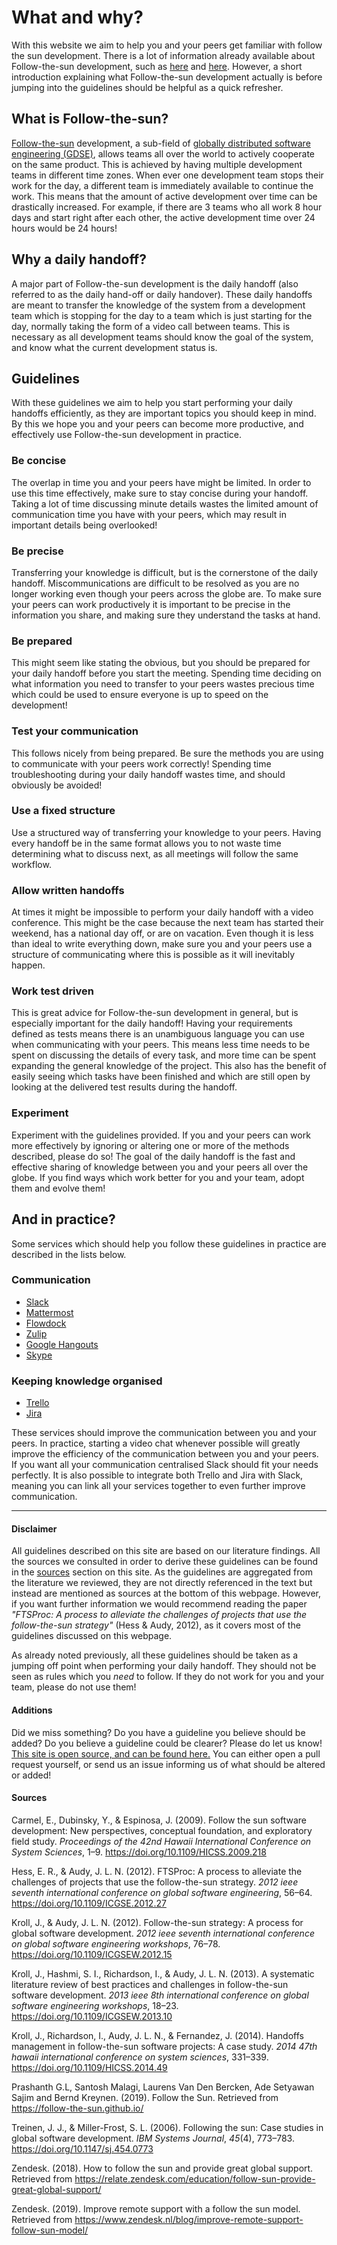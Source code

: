 # What and why?
With this website we aim to help you and your peers get familiar with follow the sun development. There is a lot of information already available about Follow-the-sun development, such as [here](https://en.wikipedia.org/wiki/Follow-the-sun) and [here](https://follow-the-sun.github.io). However, a short introduction explaining what Follow-the-sun development actually is before jumping into the guidelines should be helpful as a quick refresher.

## What is Follow-the-sun?
[Follow-the-sun](https://en.wikipedia.org/wiki/Follow-the-sun) development, a sub-field of [globally distributed software engineering (GDSE)](https://en.wikipedia.org/wiki/Distributed_development#Globally_Distributed_Software_Engineering), allows teams all over the world to actively cooperate on the same product. This is achieved by having multiple development teams in different time zones. When ever one development team stops their work for the day, a different team is immediately available to continue the work. This means that the amount of active development over time can be drastically increased. For example, if there are 3 teams who all work 8 hour days and start right after each other, the active development time over 24 hours would be 24 hours!

## Why a daily handoff?
A major part of Follow-the-sun development is the daily handoff (also referred to as the daily hand-off or daily handover). These daily handoffs are meant to transfer the knowledge of the system from a development team which is stopping for the day to a team which is just starting for the day, normally taking the form of a video call between teams. This is necessary as all development teams should know the goal of the system, and know what the current development status is.

## Guidelines
With these guidelines we aim to help you start performing your daily handoffs efficiently, as they are important topics you should keep in mind. By this we hope you and your peers can become more productive, and effectively use Follow-the-sun development in practice.

### Be concise
The overlap in time you and your peers have might be limited. In order to use this time effectively, make sure to stay concise during your handoff. Taking a lot of time discussing minute details wastes the limited amount of communication time you have with your peers, which may result in important details being overlooked!

### Be precise
Transferring your knowledge is difficult, but is the cornerstone of the daily handoff. Miscommunications are difficult to be resolved as you are no longer working even though your peers across the globe are. To make sure your peers can work productively it is important to be precise in the information you share, and making sure they understand the tasks at hand.

### Be prepared
This might seem like stating the obvious, but you should be prepared for your daily handoff before you start the meeting. Spending time deciding on what information you need to transfer to your peers wastes precious time which could be used to ensure everyone is up to speed on the development!

### Test your communication
This follows nicely from being prepared. Be sure the methods you are using to communicate with your peers work correctly! Spending time troubleshooting during your daily handoff wastes time, and should obviously be avoided!

### Use a fixed structure
Use a structured way of transferring your knowledge to your peers. Having every handoff be in the same format allows you to not waste time determining what to discuss next, as all meetings will follow the same workflow.

### Allow written handoffs
At times it might be impossible to perform your daily handoff with a video conference. This might be the case because the next team has started their weekend, has a national day off, or are on vacation. Even though it is less than ideal to write everything down, make sure you and your peers use a structure of communicating where this is possible as it will inevitably happen.

### Work test driven
This is great advice for Follow-the-sun development in general, but is especially important for the daily handoff! Having your requirements defined as tests means there is an unambiguous language you can use when communicating with your peers. This means less time needs to be spent on discussing the details of every task, and more time can be spent expanding the general knowledge of the project. This also has the benefit of easily seeing which tasks have been finished and which are still open by looking at the delivered test results during the handoff.

### Experiment
Experiment with the guidelines provided. If you and your peers can work more effectively by ignoring or altering one or more of the methods described, please do so! The goal of the daily handoff is the fast and effective sharing of knowledge between you and your peers all over the globe. If you find ways which work better for you and your team, adopt them and evolve them!

## And in practice?
Some services which should help you follow these guidelines in practice are described in the lists below.
### Communication
 - [Slack](https://slack.com/)
 - [Mattermost](https://mattermost.com/)
 - [Flowdock](https://www.flowdock.com/)
 - [Zulip](https://zulipchat.com/)
 - [Google Hangouts](https://hangouts.google.com/)
 - [Skype](https://hangouts.google.com/)

### Keeping knowledge organised
 - [Trello](https://trello.com/)
 - [Jira](https://www.atlassian.com/software/jira)

These services should improve the communication between you and your peers. In practice, starting a video chat whenever possible will greatly improve the efficiency of the communication between you and your peers. If you want all your communication centralised Slack should fit your needs perfectly. It is also possible to integrate both Trello and Jira with Slack, meaning you can link all your services together to even further improve communication.

<hr>

#### Disclaimer
All guidelines described on this site are based on our literature findings. All the sources we consulted in order to derive these guidelines can be found in the [sources](#sources) section on this site. As the guidelines are aggregated from the literature we reviewed, they are not directly referenced in the text but instead are mentioned as sources at the bottom of this webpage. However, if you want further information we would recommend reading the paper _"FTSProc: A process to alleviate the challenges of projects that use the follow-the-sun strategy"_ (Hess & Audy, 2012), as it covers most of the guidelines discussed on this webpage.

As already noted previously, all these guidelines should be taken as a jumping off point when performing your daily handoff. They should not be seen as rules which you _need_ to follow. If they do not work for you and your team, please do not use them!  

#### Additions
Did we miss something? Do you have a guideline you believe should be added? Do you believe a guideline could be clearer? Please do let us know! [This site is open source, and can be found here.](https://github.com/geweldig/daily-handoff) You can either open a pull request yourself, or send us an issue informing us of what should be altered or added!

#### Sources
Carmel, E., Dubinsky, Y., & Espinosa, J. (2009). Follow the sun software development: New perspectives, conceptual foundation, and exploratory field study. *Proceedings of the 42nd Hawaii International Conference on System Sciences*, 1–9. <https://doi.org/10.1109/HICSS.2009.218>

Hess, E. R., & Audy, J. L. N. (2012). FTSProc: A process to alleviate the challenges of projects that use the follow-the-sun strategy. *2012 ieee seventh international conference on global software engineering*, 56–64. <https://doi.org/10.1109/ICGSE.2012.27>

Kroll, J., & Audy, J. L. N. (2012). Follow-the-sun strategy: A process for global software development. *2012 ieee seventh international conference on global software engineering workshops*, 76–78. <https://doi.org/10.1109/ICGSEW.2012.15>

Kroll, J., Hashmi, S. I., Richardson, I., & Audy, J. L. N. (2013). A systematic literature review of best practices and challenges in follow-the-sun software development. *2013 ieee 8th international conference on global software engineering workshops*, 18–23. <https://doi.org/10.1109/ICGSEW.2013.10>

Kroll, J., Richardson, I., Audy, J. L. N., & Fernandez, J. (2014). Handoffs management in follow-the-sun software projects: A case study. *2014 47th hawaii international conference on system sciences*, 331–339. <https://doi.org/10.1109/HICSS.2014.49>

Prashanth G.L, Santosh Malagi, Laurens Van Den Bercken, Ade Setyawan Sajim and Bernd Kreynen. (2019). Follow the Sun. Retrieved from <https://follow-the-sun.github.io/>

Treinen, J. J., & Miller-Frost, S. L. (2006). Following the sun: Case studies in global software development. *IBM Systems Journal*, *45*(4), 773–783. <https://doi.org/10.1147/sj.454.0773>

Zendesk. (2018). How to follow the sun and provide great global support. Retrieved from <https://relate.zendesk.com/education/follow-sun-provide-great-global-support/>

Zendesk. (2019). Improve remote support with a follow the sun model. Retrieved from <https://www.zendesk.nl/blog/improve-remote-support-follow-sun-model/>
